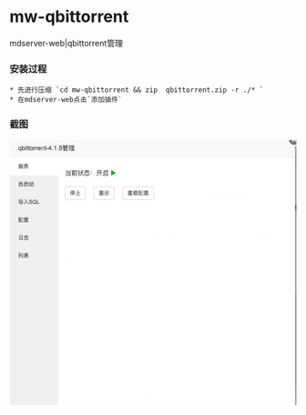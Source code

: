 # mw-qbittorrent
mdserver-web|qbittorrent管理


### 安装过程

```
* 先进行压缩 `cd mw-qbittorrent && zip  qbittorrent.zip -r ./* `
* 在mdserver-web点击`添加插件`
```

 ### 截图	

 [![截图1](/screenshot/ss1.jpg)](/screenshot/ss1.jpg)
